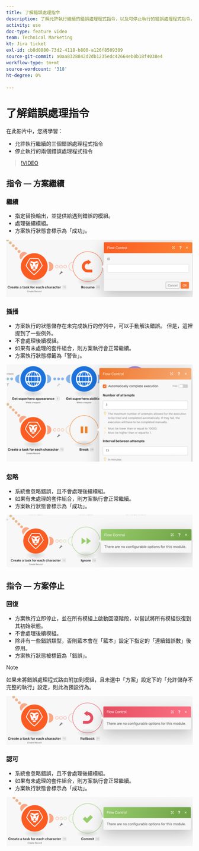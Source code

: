 ```yaml
---
title: 了解錯誤處理指令
description: 了解允許執行繼續的錯誤處理程式指令，以及可停止執行的錯誤處理程式指令，位於 [!DNL Adobe Workfront Fusion].
activity: use
doc-type: feature video
team: Technical Marketing
kt: Jira ticket
exl-id: cb8d0880-73d2-4118-b800-a126f8509309
source-git-commit: a0aa8328842d2db1235edc42664eb0b18f4038e4
workflow-type: tm+mt
source-wordcount: '318'
ht-degree: 0%

---
```


# 了解錯誤處理指令

在此影片中，您將學習：

* 允許執行繼續的三個錯誤處理程式指令
* 停止執行的兩個錯誤處理程式指令

>[!VIDEO](https://video.tv.adobe.com/v/335305/?quality=12)

## 指令 — 方案繼續

### 繼續

* 指定替換輸出，並提供給遇到錯誤的模組。
* 處理後續模組。
* 方案執行狀態會標示為「成功」。

![恢復指令的映像](assets/troubleshooting-and-error-handling-2.png)

### 插播

* 方案執行的狀態儲存在未完成執行的佇列中，可以手動解決錯誤。 但是，這裡提到了一些例外。
* 不會處理後續模組。
* 如果有未處理的套件組合，則方案執行會正常繼續。
* 方案執行狀態標籤為「警告」。

![Break指令的影像](assets/troubleshooting-and-error-handling-3.png)

### 忽略

* 系統會忽略錯誤，且不會處理後續模組。
* 如果有未處理的套件組合，則方案執行會正常繼續。
* 方案執行狀態會標示為「成功」。

![忽略指令的映像](assets/troubleshooting-and-error-handling-4.png)

## 指令 — 方案停止

### 回復

* 方案執行立即停止，並在所有模組上啟動回滾階段，以嘗試將所有模組恢復到其初始狀態。
* 不會處理後續模組。
* 除非有一些錯誤類型，否則藍本會在「藍本」設定下指定的「連續錯誤數」後停用。
* 方案執行狀態被標籤為「錯誤」。

>[!NOTE]
>
>如果未將錯誤處理程式路由附加到模組，且未選中「方案」設定下的「允許儲存不完整的執行」設定，則此為預設行為。

![回滾指令的映像](assets/troubleshooting-and-error-handling-5.png)

### 認可

* 系統會忽略錯誤，且不會處理後續模組。
* 如果有未處理的套件組合，則方案執行會正常繼續。
* 方案執行狀態會標示為「成功」。

![提交指令的映像](assets/troubleshooting-and-error-handling-6.png)
